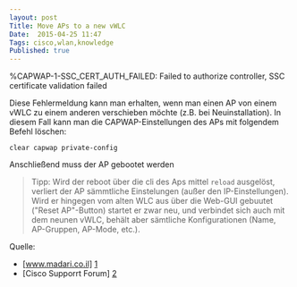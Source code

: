 ```yaml
---
layout: post
Title: Move APs to a new vWLC
Date:  2015-04-25 11:47
Tags: cisco,wlan,knowledge
Published: true
---
```


%CAPWAP-1-SSC_CERT_AUTH_FAILED: Failed to authorize controller, SSC certificate validation failed

Diese Fehlermeldung kann man erhalten, wenn man einen AP von einem vWLC zu einem anderen verschieben möchte (z.B. bei Neuinstallation). In diesem Fall kann man die CAPWAP-Einstellungen des APs mit folgendem Befehl löschen:

    clear capwap private-config

Anschließend muss der AP gebootet werden

>Tipp:
Wird der reboot über die cli des Aps mittel `reload` ausgelöst, verliert der AP sämmtliche Einstelungen (außer den IP-Einstellungen).
Wird er hingegen vom alten WLC aus über die Web-GUI gebuutet ("Reset AP"-Button) startet er zwar neu, und verbindet sich auch mit dem neunen vWLC, behält aber sämtliche Konfigurationen (Name, AP-Gruppen, AP-Mode, etc.).

Quelle:

- [www.madari.co.il] [1]
- [Cisco Supporrt Forum] [2]


[1]:[http://www.madari.co.il/2015/01/problem-capwap-1-ssccertauthfailed.html]
[2]:[https://supportforums.cisco.com/discussion/11839336/other-ap-not-joining-vwlc]

